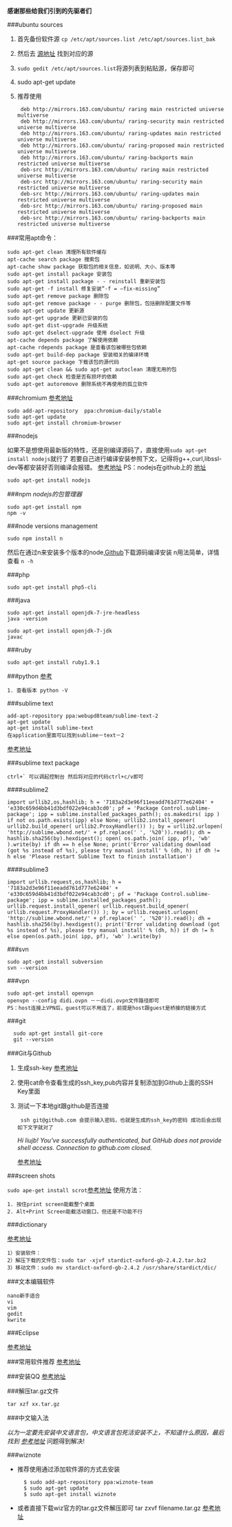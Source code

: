 **感谢那些给我们引到的先驱者们**

###ubuntu sources

1. 首先备份软件源 `cp /etc/apt/sources.list /etc/apt/sources.list_bak`   
2. 然后去 [源地址](http://wiki.ubuntu.org.cn/%E6%BA%90%E5%88%97%E8%A1%A8) 找到对应的源   
3. `sudo gedit /etc/apt/sources.list`将源列表到粘贴源，保存即可
4. sudo apt-get update    
5. 推荐使用
 
		deb http://mirrors.163.com/ubuntu/ raring main restricted universe multiverse
		deb http://mirrors.163.com/ubuntu/ raring-security main restricted universe multiverse
		deb http://mirrors.163.com/ubuntu/ raring-updates main restricted universe multiverse
		deb http://mirrors.163.com/ubuntu/ raring-proposed main restricted universe multiverse
		deb http://mirrors.163.com/ubuntu/ raring-backports main restricted universe multiverse
		deb-src http://mirrors.163.com/ubuntu/ raring main restricted universe multiverse
		deb-src http://mirrors.163.com/ubuntu/ raring-security main restricted universe multiverse
		deb-src http://mirrors.163.com/ubuntu/ raring-updates main restricted universe multiverse
		deb-src http://mirrors.163.com/ubuntu/ raring-proposed main restricted universe multiverse
		deb-src http://mirrors.163.com/ubuntu/ raring-backports main restricted universe multiverse

###常用apt命令：

	sudo apt-get clean 清理所有软件缓存
    apt-cache search package 搜索包 
    apt-cache show package 获取包的相关信息，如说明、大小、版本等 
    sudo apt-get install package 安装包 
    sudo apt-get install package - - reinstall 重新安装包 
    sudo apt-get -f install 修复安装”-f = –fix-missing” 
    sudo apt-get remove package 删除包 
    sudo apt-get remove package - - purge 删除包，包括删除配置文件等 
    sudo apt-get update 更新源 
    sudo apt-get upgrade 更新已安装的包 
    sudo apt-get dist-upgrade 升级系统 
    sudo apt-get dselect-upgrade 使用 dselect 升级 
    apt-cache depends package 了解使用依赖 
    apt-cache rdepends package 是查看该包被哪些包依赖 
    sudo apt-get build-dep package 安装相关的编译环境 
    apt-get source package 下载该包的源代码 
    sudo apt-get clean && sudo apt-get autoclean 清理无用的包 
    sudo apt-get check 检查是否有损坏的依赖
    sudo apt-get autorem‍ove 删除系统不再使用的孤立软件


###chromium [参考地址](http://wiki.ubuntu.org.cn/Chromium%E6%B5%8F%E8%A7%88%E5%99%A8)

	sudo add-apt-repository  ppa:chromium-daily/stable
	sudo apt-get update
	sudo apt-get install chromium-browser


###nodejs

如果不是想使用最新版的特性，还是别编译源码了，直接使用`sudo apt-get install nodejs`就行了
若要自己进行编译安装参照下文，记得将g++,curl,libssl-dev等都安装好否则编译会报错。
[参考地址](http://www.cnblogs.com/smallidea/archive/2012/07/19/2599734.html)
PS：nodejs在github上的 [地址](https://github.com/joyent/node)

	sudo apt-get install nodejs

###npm
*nodejs的包管理器*

    sudo apt-get install npm
    npm -v

###node versions management

	sudo npm install n
	
然后在通过n来安装多个版本的node,[Github](https://github.com/visionmedia/n)下载源码编译安装
n用法简单，详情查看 `n -h`


###php

	sudo apt-get install php5-cli
	
###java
	
	sudo apt-get install openjdk-7-jre-headless
	java -version
	
	sudo apt-get install openjdk-7-jdk
	javac
	
###ruby

	sudo apt-get install ruby1.9.1
	
###python [参考](http://gichan.iteye.com/blog/1131224)

    1. 查看版本 python -V 
    
###sublime text

    add-apt-repository ppa:webupd8team/sublime-text-2
    apt-get update
    apt-get install sublime-text
    在application里面可以找到sublime－text－2

[参考地址](http://www.cnblogs.com/zhangjun516/archive/2013/01/17/2863957.html)


###sublime text package

	ctrl+` 可以调起控制台 然后将对应的代码ctrl+c/v即可

####sublime2

	import urllib2,os,hashlib; h = '7183a2d3e96f11eeadd761d777e62404' + 'e330c659d4bb41d3bdf022e94cab3cd0'; pf = 'Package Control.sublime-package'; ipp = sublime.installed_packages_path(); os.makedirs( ipp ) if not os.path.exists(ipp) else None; urllib2.install_opener( urllib2.build_opener( urllib2.ProxyHandler()) ); by = urllib2.urlopen( 'http://sublime.wbond.net/' + pf.replace(' ', '%20')).read(); dh = hashlib.sha256(by).hexdigest(); open( os.path.join( ipp, pf), 'wb' ).write(by) if dh == h else None; print('Error validating download (got %s instead of %s), please try manual install' % (dh, h) if dh != h else 'Please restart Sublime Text to finish installation')
	

####sublime3

	import urllib.request,os,hashlib; h = '7183a2d3e96f11eeadd761d777e62404' + 'e330c659d4bb41d3bdf022e94cab3cd0'; pf = 'Package Control.sublime-package'; ipp = sublime.installed_packages_path(); urllib.request.install_opener( urllib.request.build_opener( urllib.request.ProxyHandler()) ); by = urllib.request.urlopen( 'http://sublime.wbond.net/' + pf.replace(' ', '%20')).read(); dh = hashlib.sha256(by).hexdigest(); print('Error validating download (got %s instead of %s), please try manual install' % (dh, h)) if dh != h else open(os.path.join( ipp, pf), 'wb' ).write(by)
	

###svn

	sudo apt-get install subversion
	svn --version
	

###vpn

	sudo apt-get install openvpn
	openvpn --config didi.ovpn －－didi.ovpn文件路径即可
	PS：host连接上VPN后，guest可以不用连了，前提是host跟guest是桥接的链接方式

###git

      sudo apt-get install git-core
      git --version

###Git与Github

1. 生成ssh-key [参考地址](http://blog.csdn.net/alex_my/article/details/8741625)    
2. 使用cat命令查看生成的ssh_key,pub内容并复制添加到Github上面的SSH Key里面    
3. 测试一下本地git跟github是否连接    
	
		ssh git@github.com 会提示输入密码，也就是生成的ssh_key的密码 成功后会出现如下文字就对了
		
	*Hi liujb! You've successfully authenticated, but GitHub does not provide shell access. Connection to github.com closed.*
		
	[参考地址](http://blog.csdn.net/alex_my/article/details/8741615)
	
###screen shots

`sudo ape-get install scrot`[参考地址](http://blog.csdn.net/supercrsky/article/details/8472800)
使用方法：

	1. 按住print screen能截整个桌面
	2. Alt+Print Screen能截活动窗口，但还是不功能不行

###dictionary

[参考地址](http://linux.ctocio.com.cn/59/12422559.shtml)     

	1）安装软件：    
	2）解压下载的文件包：sudo tar -xjvf stardict-oxford-gb-2.4.2.tar.bz2    
	3）移动文件：sudo mv stardict-oxford-gb-2.4.2 /usr/share/stardict/dic/     

###文本编辑软件

	nano新手适合   
	vi    
	vim    
	gedit   
	kwrite   

###Eclipse

[参考地址](http://hi.baidu.com/sanwer/item/e5328bcdf2beaa27a1b50a0f)


###常用软件推荐 [参考地址](http://ben-lab.com/tech/1765.html)

###安装QQ [参考地址](http://blog.ubuntusoft.com/ubuntu-qq.html)


###解压tar.gz文件

	tar xzf xx.tar.gz

###中文输入法

*以为一定要先安装中文语言包，中文语言包死活安装不上，不知道什么原因，最后找到 [参考地址](http://wiki.ubuntu.org.cn/IBus)* 问题得到解决!


###wiznote

- 推荐使用通过添加软件源的方式去安装
	 
		$ sudo add-apt-repository ppa:wiznote-team    
		$ sudo apt-get update    
		$ sudo apt-get install wiznote    

- 或者直接下载wiz官方的tar.gz文件解压即可 tar zxvf filename.tar.gz [参考地址](http://www.cnblogs.com/eoiioe/archive/2008/09/20/1294681.html)


